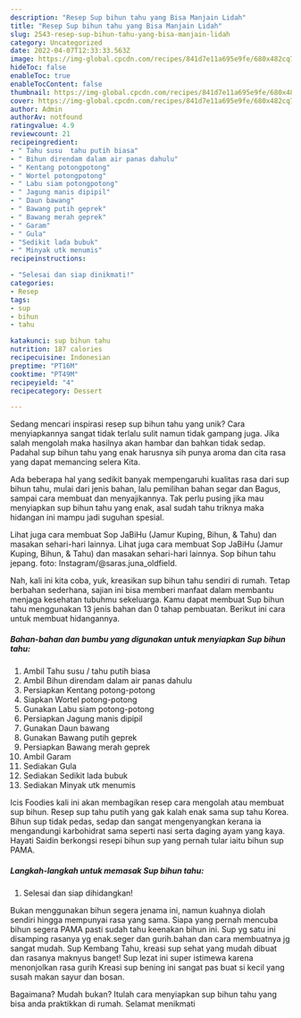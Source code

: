 ```yaml
---
description: "Resep Sup bihun tahu yang Bisa Manjain Lidah"
title: "Resep Sup bihun tahu yang Bisa Manjain Lidah"
slug: 2543-resep-sup-bihun-tahu-yang-bisa-manjain-lidah
category: Uncategorized
date: 2022-04-07T12:33:33.563Z
image: https://img-global.cpcdn.com/recipes/841d7e11a695e9fe/680x482cq70/sup-bihun-tahu-foto-resep-utama.jpg
hideToc: false
enableToc: true
enableTocContent: false
thumbnail: https://img-global.cpcdn.com/recipes/841d7e11a695e9fe/680x482cq70/sup-bihun-tahu-foto-resep-utama.jpg
cover: https://img-global.cpcdn.com/recipes/841d7e11a695e9fe/680x482cq70/sup-bihun-tahu-foto-resep-utama.jpg
author: Admin
authorAv: notfound
ratingvalue: 4.9
reviewcount: 21
recipeingredient:
- " Tahu susu  tahu putih biasa"
- " Bihun direndam dalam air panas dahulu"
- " Kentang potongpotong"
- " Wortel potongpotong"
- " Labu siam potongpotong"
- " Jagung manis dipipil"
- " Daun bawang"
- " Bawang putih geprek"
- " Bawang merah geprek"
- " Garam"
- " Gula"
- "Sedikit lada bubuk"
- " Minyak utk menumis"
recipeinstructions:

- "Selesai dan siap dinikmati!"
categories:
- Resep
tags:
- sup
- bihun
- tahu

katakunci: sup bihun tahu 
nutrition: 187 calories
recipecuisine: Indonesian
preptime: "PT16M"
cooktime: "PT49M"
recipeyield: "4"
recipecategory: Dessert

---
```





Sedang mencari inspirasi resep sup bihun tahu yang unik? Cara menyiapkannya sangat tidak terlalu sulit namun tidak gampang juga. Jika salah mengolah maka hasilnya akan hambar dan bahkan tidak sedap. Padahal sup bihun tahu yang enak harusnya sih punya aroma dan cita rasa yang dapat memancing selera Kita.





Ada beberapa hal yang sedikit banyak mempengaruhi kualitas rasa dari sup bihun tahu, mulai dari jenis bahan, lalu pemilihan bahan segar dan Bagus, sampai cara membuat dan menyajikannya. Tak perlu pusing jika mau menyiapkan sup bihun tahu yang enak,      asal sudah tahu triknya maka hidangan ini mampu jadi suguhan spesial.














Lihat juga cara membuat Sop JaBiHu (Jamur Kuping, Bihun, &amp; Tahu) dan masakan sehari-hari lainnya. Lihat juga cara membuat Sop JaBiHu (Jamur Kuping, Bihun, &amp; Tahu) dan masakan sehari-hari lainnya. Sop bihun tahu jepang. foto: Instagram/@saras.juna_oldfield.






Nah, kali ini kita coba, yuk, kreasikan sup bihun tahu sendiri di rumah. Tetap berbahan sederhana, sajian ini bisa memberi manfaat dalam membantu menjaga kesehatan tubuhmu sekeluarga. Kamu dapat membuat Sup bihun tahu menggunakan 13 jenis bahan dan 0 tahap pembuatan. Berikut ini cara untuk membuat hidangannya.

<!--inarticleads1-->

##### Bahan-bahan dan bumbu yang digunakan untuk menyiapkan Sup bihun tahu:

1. Ambil  Tahu susu / tahu putih biasa
1. Ambil  Bihun direndam dalam air panas dahulu
1. Persiapkan  Kentang potong-potong
1. Siapkan  Wortel potong-potong
1. Gunakan  Labu siam potong-potong
1. Persiapkan  Jagung manis dipipil
1. Gunakan  Daun bawang
1. Gunakan  Bawang putih geprek
1. Persiapkan  Bawang merah geprek
1. Ambil  Garam
1. Sediakan  Gula
1. Sediakan Sedikit lada bubuk
1. Sediakan  Minyak utk menumis


Icis Foodies kali ini akan membagikan resep cara mengolah atau membuat sup bihun. Resep sup tahu putih yang gak kalah enak sama sup tahu Korea. Bihun sup tidak pedas, sedap dan sangat mengenyangkan kerana ia mengandungi karbohidrat sama seperti nasi serta daging ayam yang kaya. Hayati Saidin berkongsi resepi bihun sup yang pernah tular iaitu bihun sup PAMA. 

<!--inarticleads2-->

##### Langkah-langkah untuk memasak Sup bihun tahu:


1. Selesai dan siap dihidangkan!

Bukan menggunakan bihun segera jenama ini, namun kuahnya diolah sendiri hingga mempunyai rasa yang sama. Siapa yang pernah mencuba bihun segera PAMA pasti sudah tahu keenakan bihun ini. Sup yg satu ini disamping rasanya yg enak.seger dan gurih.bahan dan cara membuatnya jg sangat mudah. Sup Kembang Tahu, kreasi sup sehat yang mudah dibuat dan rasanya maknyus banget! Sup lezat ini super istimewa karena menonjolkan rasa gurih Kreasi sup bening ini sangat pas buat si kecil yang susah makan sayur dan bosan. 

Bagaimana? Mudah bukan? Itulah cara menyiapkan sup bihun tahu yang bisa anda praktikkan di rumah. Selamat menikmati
